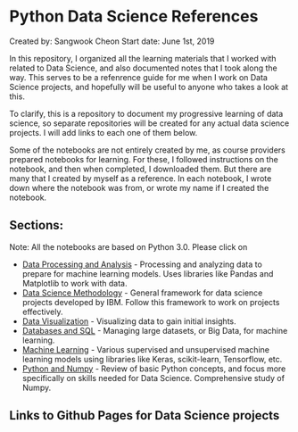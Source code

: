# Python Data Science References 
Created by: Sangwook Cheon 
Start date: June 1st, 2019

In this repository, I organized all the learning materials that I worked with related to Data Science, and also documented notes that I took along the way. This serves to be a refenrence guide for me when I work on Data Science projects, and hopefully will be useful to anyone who takes a look at this. 

To clarify, this is a repository to document my progressive learning of data science, so separate repositories will be created for any actual data science projects. I will add links to each one of them below.  

Some of the notebooks are not entirely created by me, as course providers prepared notebooks for learning. For these, I followed instructions on the notebook, and then when completed, I downloaded them. But there are many that I created by myself as a reference. In each notebook, I wrote down where the notebook was from, or wrote my name if I created the notebook.

## Sections:  
Note: All the notebooks are based on Python 3.0. Please click on 
* [Data Processing and Analysis](https://github.com/SangwookCheon/python-datascience/tree/master/Data%20Processing%20and%20Analysis) - Processing and analyzing data to prepare for machine learning models. Uses libraries like Pandas and Matplotlib to work with data.
* [Data Science Methodology](https://github.com/SangwookCheon/python-datascience/tree/master/Data%20Science%20Methodology) - General framework for data science projects developed by IBM. Follow this framework to work on projects effectively.
* [Data Visualization](https://github.com/SangwookCheon/python-datascience/tree/master/Data%20Visualization%20with%20Python) - Visualizing data to gain initial insights.
* [Databases and SQL](https://github.com/SangwookCheon/python-datascience/tree/master/Databases%20and%20SQL) - Managing large datasets, or Big Data, for machine learning.
* [Machine Learning](https://github.com/SangwookCheon/python-datascience/tree/master/Machine%20Learning) - Various supervised and unsupervised machine learning models using libraries like Keras, scikit-learn, Tensorflow, etc.
* [Python and Numpy](https://github.com/SangwookCheon/python-datascience/tree/master/Python%20Review) - Review of basic Python concepts, and focus more specifically on skills needed for Data Science. Comprehensive study of Numpy.

## Links to Github Pages for Data Science projects
